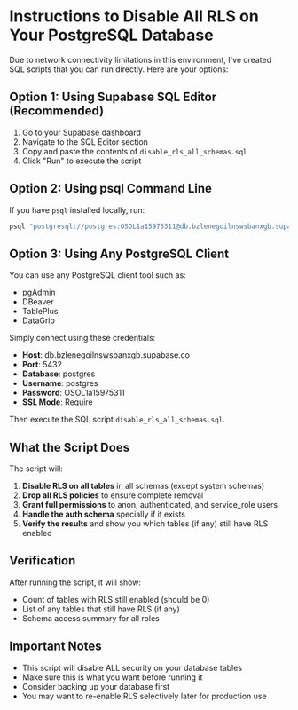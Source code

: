 # Instructions to Disable All RLS on Your PostgreSQL Database

Due to network connectivity limitations in this environment, I've created SQL scripts that you can run directly. Here are your options:

## Option 1: Using Supabase SQL Editor (Recommended)

1. Go to your Supabase dashboard
2. Navigate to the SQL Editor section
3. Copy and paste the contents of `disable_rls_all_schemas.sql`
4. Click "Run" to execute the script

## Option 2: Using psql Command Line

If you have `psql` installed locally, run:

```bash
psql "postgresql://postgres:OSOL1a15975311@db.bzlenegoilnswsbanxgb.supabase.co:5432/postgres" -f disable_rls_all_schemas.sql
```

## Option 3: Using Any PostgreSQL Client

You can use any PostgreSQL client tool such as:
- pgAdmin
- DBeaver
- TablePlus
- DataGrip

Simply connect using these credentials:
- **Host**: db.bzlenegoilnswsbanxgb.supabase.co
- **Port**: 5432
- **Database**: postgres
- **Username**: postgres
- **Password**: OSOL1a15975311
- **SSL Mode**: Require

Then execute the SQL script `disable_rls_all_schemas.sql`.

## What the Script Does

The script will:

1. **Disable RLS on all tables** in all schemas (except system schemas)
2. **Drop all RLS policies** to ensure complete removal
3. **Grant full permissions** to anon, authenticated, and service_role users
4. **Handle the auth schema** specially if it exists
5. **Verify the results** and show you which tables (if any) still have RLS enabled

## Verification

After running the script, it will show:
- Count of tables with RLS still enabled (should be 0)
- List of any tables that still have RLS (if any)
- Schema access summary for all roles

## Important Notes

- This script will disable ALL security on your database tables
- Make sure this is what you want before running it
- Consider backing up your database first
- You may want to re-enable RLS selectively later for production use